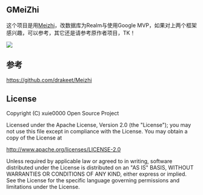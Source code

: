 GMeiZhi
---

这个项目是用[Meizhi](https://github.com/drakeet/Meizhi)，改数据库为Realm与使用Google MVP，如果对上两个框架感兴趣，可以参考，其它还是请参考原作者项目，TK！

![](screenshoot/gmeizhi.gif)

参考
---

https://github.com/drakeet/Meizhi

License
---

Copyright (C)  xuie0000 Open Source Project

Licensed under the Apache License, Version 2.0 (the "License");
you may not use this file except in compliance with the License.
You may obtain a copy of the License at

http://www.apache.org/licenses/LICENSE-2.0

Unless required by applicable law or agreed to in writing, software
distributed under the License is distributed on an "AS IS" BASIS,
WITHOUT WARRANTIES OR CONDITIONS OF ANY KIND, either express or implied.
See the License for the specific language governing permissions and
limitations under the License.